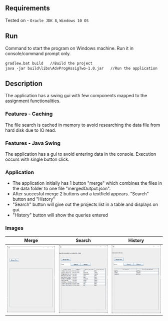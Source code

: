 ## Requirements

Tested on - `Oracle JDK 8`, `Windows 10 OS`

## Run

Command to start the program on Windows machine. Run it in console/command prompt only.
```
gradlew.bat build   //Build the project
java -jar build\libs\AdvProgAssigTwo-1.0.jar   //Run the application
```

## Description
The application has a swing gui with few components mapped to the assignment functionalities.

### Features - Caching

The file search is cached in memory to avoid researching the data file from hard disk due to IO read.

### Features - Java Swing

The application has a gui to avoid entering data in the console. Execution occurs with single button click.

### Application

- The application initially has 1 button "merge" which combines the files in the data folder to one file "mergedOutput.json".
- After succesful merge 2 buttons and a textfield appears. "Search" button and "History"
- "Search" button will give out the projects list in a table and displays on gui.
- "History" button will show the queries entered

### Images

|Merge|Search|History|
|---|---|---|
|![searchImage](./merge.png)|![searchImage](./search.png)|![searchImage](./history.png)|

